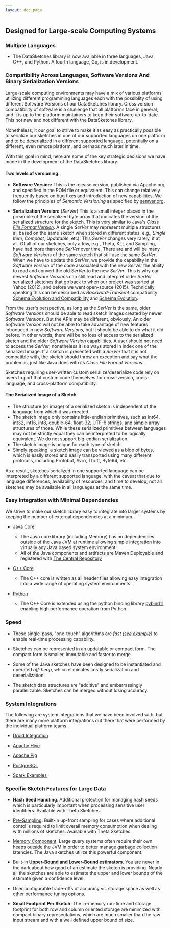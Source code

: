 ```yaml
---
layout: doc_page
---
```

<!--
    Licensed to the Apache Software Foundation (ASF) under one
    or more contributor license agreements.  See the NOTICE file
    distributed with this work for additional information
    regarding copyright ownership.  The ASF licenses this file
    to you under the Apache License, Version 2.0 (the
    "License"); you may not use this file except in compliance
    with the License.  You may obtain a copy of the License at

      http://www.apache.org/licenses/LICENSE-2.0

    Unless required by applicable law or agreed to in writing,
    software distributed under the License is distributed on an
    "AS IS" BASIS, WITHOUT WARRANTIES OR CONDITIONS OF ANY
    KIND, either express or implied.  See the License for the
    specific language governing permissions and limitations
    under the License.
-->
## Designed for Large-scale Computing Systems

### Multiple Languages

* The DataSketches library is now available in three languages, Java, C++, and Python. A fourth language, Go, is in development.
 

### Compatibility Across Languages, Software Versions And Binary Serialization Versions
Large-scale computing environments may have a mix of various platforms utilizing different programming languages each with the possiblity of using different Software Versions of our DataSketches library.  Cross version compatibility of software is a challenge that all platforms face in general, and it is up to the platform maintainers to keep their software up-to-date. This not new and not different with the DataSketches library.  

Nonetheless, it our goal to strive to make it as easy as practically possible to serialize our sketches in one of our supported languages on one platform and to be deserialized in a different supported language, potentially on a different, even remote platform, and perhaps much later in time.  

With this goal in mind, here are some of the key strategic decisions we have made in the development of the DataSketches library. 

#### Two levels of versioning.

* **Software Version:** This is the release version, published via Apache.org and specified in the POM file or equivalent. This can change relatively frequently based on bug fixes and introduction of new capabilities. We follow the principles of *Semantic Versioning* as specified by [semver.org](https://semver.org).

* **Serialization Version:** (*SerVer*) This is a small integer placed in the preamble of the serialized byte array that indicates the version of the serialized structure for the sketch. This is very similar to Java's [*Class File Format Version*](https://en.wikipedia.org/wiki/Java_class_file). A single *SerVer* may represent multiple structures all based on the same sketch when stored in different states, e.g., *Single Item*, *Compact*, *Updatable*, etc). This *SerVer* changes very rarely, if at all. Of all of our sketches, only a few, e.g., Theta, KLL and Sampling, have had more than one *SerVer* over time. There are and will be many *Software Versions* of the same sketch that still use the same *SerVer*. When we have to update the *SerVer*, we provide the capability in the *Software Version* of the code associated with the new *SerVer* the ability to read and convert the old *SerVer* to the new *SerVer*. This is why our newest *Software Versions* can still read and interpret older *SerVer* serialized sketches that go back to when our project was started at Yahoo (2012), and before we went open-source (2015). Technically speaking this can be described as *Backward-Transient* compatibility [Schema Evolution and Compatibility](https://docs.confluent.io/platform/current/schema-registry/fundamentals/schema-evolution.html) and [Schema Evolution](https://en.wikipedia.org/wiki/Schema_evolution).

From the user's perspective, as long as the *SerVer* is the same, older *Software Versions* should be able to read sketch images created by newer *Software Versions*. But the APIs may be different, obviously. An older *Software Version* will not be able to take advantage of new features introduced in new *Software Versions*, but it should be able to do what it did before. In other words, there will be no loss of access to the serialized sketch and the older *Software Version* capabilities. A user should not need to access the *SerVer*, nonetheless it is always stored in index one of the serialized image. If a sketch is presented with a *SerVer* that it is not compatible with, the sketch should throw an exception and say what the problem is, just like Java does with its *Class File Format Versions*.

Sketches requiring user-written custom serialize/deserialize code rely on users to port that custom code themselves for cross-version, cross-language, and cross-platform compatibility.

#### The Serialized Image of a Sketch
* The structure (or image) of a serialized sketch is independent of the language from which it was created. 
* The sketch image only contains little-endian primitives, such as int64, int32, int16, int8, double-64, float-32, UTF-8 strings, and simple array structures of those. While these serialized primitives between languages may not be strictly equal they can be interpreted to be logically equivalent. We do not support big-endian serialization.
* The sketch image is unique for each type of sketch.
* Simply speaking, a sketch image can be viewed as a blob of bytes, which is easily stored and easily transported using many different protocols, including Protobuf, Avro, Thrift, Byte64, etc.

As a result, sketches serialized in one supported language can be interpreted by a different supported language, with the caveat that due to language differences, availability of resources, and time to develop, not all sketches may be available in all languages at the same time.

### Easy Integration with Minimal Dependencies
We strive to make our sketch library easy to integrate into larger systems by keeping the number of external dependencies at a minimum.

* [Java Core](https://datasketches.apache.org/docs/Community/Downloads.html)
    * The Java core library (including Memory) has no dependencies outside of the Java JVM at runtime allowing simple integration into virtually any Java based system environment.
    * All of the Java components and artifacts are Maven Deployable and registered with [The Central Repository](https://search.maven.org/classic/#search%7Cga%7C1%7Cg%3A%22org.apache.datasketches%22)

* [C++ Core](https://datasketches.apache.org/docs/Community/Downloads.html)
    * The C++ core is written as all header files allowing easy integration into a wide range of operating system environments. 

* [Python](https://github.com/apache/datasketches-cpp/tree/master/python)
	* The C++ Core is extended using the python binding library [pybind11](https://github.com/pybind/pybind11) enabling high performance operation from Python.

### Speed
* These single-pass, "one-touch" algorithms are <i>fast ([see example](https://datasketches.apache.org/docs/Theta/ThetaUpdateSpeed.html))</i> to enable real-time processing capability.

* Sketches can be represented in an updatable or compact form. The compact form is smaller,  immutable and faster to merge.

* Some of the Java sketches have been designed to be instantiated and operated <i>off-heap</i>, whicn eliminates costly serialization and deserialization.

* The sketch data structures are "additive" and embarrassingly parallelizable. Sketches can be merged without losing accuracy.

### System Integrations
The following are system integrations that we have been involved with, but there are many more platform integrations out there that were performed by the individual platform teams.

* [Druid Integration](https://datasketches.apache.org/docs/SystemIntegrations/ApacheDruidIntegration.html)  

* [Apache Hive](https://datasketches.apache.org/docs/SystemIntegrations/ApacheHiveIntegration.html)

* [Apache Pig](https://datasketches.apache.org/docs/SystemIntegrations/ApachePigIntegration.html)

* [PostgreSQL](https://datasketches.apache.org/docs/SystemIntegrations/PostgreSQLIntegration.html)

* [Spark Examples](https://datasketches.apache.org/docs/Theta/ThetaSparkExample.html) 

### Specific Sketch Features for Large Data
* <b>Hash Seed Handling</b>. Additional protection for managing hash seeds which is 
particularly important when processing sensitive user identifiers. Available with Theta Sketches.

* [Pre-Sampling]({{site.docs_dir}}/Theta/ThetaPSampling.html). Built-in up-front sampling for cases where additional 
contol is required to limit overall memory consumption when dealing with millions of sketches. Available with Theta Sketches.

* [Memory Component]({{site.docs_dir}}/Memory/MemoryComponent.html). 
Large query systems often require their own heaps outside the JVM in order to better manage garbage collection latencies. 
The Java sketches utilize this powerful component. 

* Built-in <b>Upper-Bound and Lower-Bound estimators</b>. 
You are never in the dark about how good of an estimate the sketch is providing. 
Nearly all the sketches are able to estimate the upper and lower bounds of the estimate given a 
confidence level.

* User configurable trade-offs of accuracy vs. storage space as well as other performance 
tuning options.

* <b>Small Footprint Per Sketch</b>. The in-memory run-time and storage footprint for both 
row and column oriented storage are minimized with compact binary representations, which are much smaller 
than the raw input stream and with a well defined upper bound of size.
